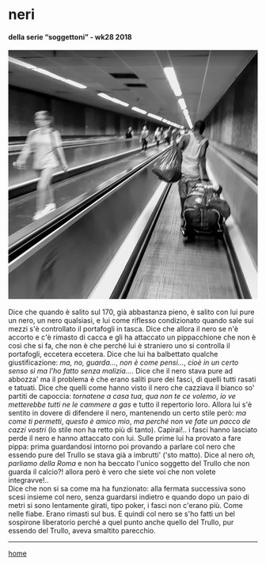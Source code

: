 # neri

#### della serie “soggettoni” - wk28 2018  
![](/interarete079.png "Ostiense - sottopasso")   

Dice che quando è salito sul 170, già abbastanza pieno, è salito con lui pure un nero, un nero qualsiasi, e lui come riflesso condizionato quando sale sui mezzi s'è controllato il portafogli in tasca. Dice che allora il nero se n'è accorto e c'è rimasto di cacca e gli ha attaccato un pippacchione che non è così che si fa, che non è che perché lui è straniero uno si controlla il portafogli, eccetera eccetera. Dice che lui ha balbettato qualche giustificazione: *ma, no, guarda...*, *non è come pensi...*, *cioè in un certo senso sì ma l'ho fatto senza malizia...*. Dice che il nero stava pure ad abbozza' ma il problema è che erano saliti pure dei fasci, di quelli tutti rasati e tatuati. Dice che quelli come hanno visto il nero che cazziava il bianco so' partiti de capoccia: *tornatene a casa tua*, *qua non te ce volemo*, *io ve metterebbe tutti ne le cammere a gas* e tutto il repertorio loro. Allora lui s'è sentito in dovere di difendere il nero, mantenendo un certo stile però: *ma come ti permetti*, *questo è amico mio*, *ma perché non ve fate un pacco de cazzi vostri* (lo stile non ha retto più di tanto). Capirai!.. i fasci hanno lasciato perde il nero e hanno attaccato con lui. Sulle prime lui ha provato a fare pippa: prima guardandosi intorno poi provando a parlare col nero che essendo pure del Trullo se stava già a imbrutti' ('sto matto). Dice al nero *oh, parliamo della Roma* e non ha beccato l'unico soggetto del Trullo che non guarda il calcio?! allora però è vero che  siete voi che non volete integravve!..  
Dice che non si sa come ma ha funzionato: alla fermata successiva sono scesi insieme col nero, senza guardarsi indietro e quando dopo un paio di metri si sono lentamente girati, tipo poker, i fasci non c'erano più. Come nelle fiabe. Erano rimasti sul bus. E quindi col nero se s'ho fatti un bel sospirone liberatorio perché a quel punto anche quello del Trullo, pur essendo del Trullo, aveva smaltito parecchio.  

---  
[home](/interarete.md)
